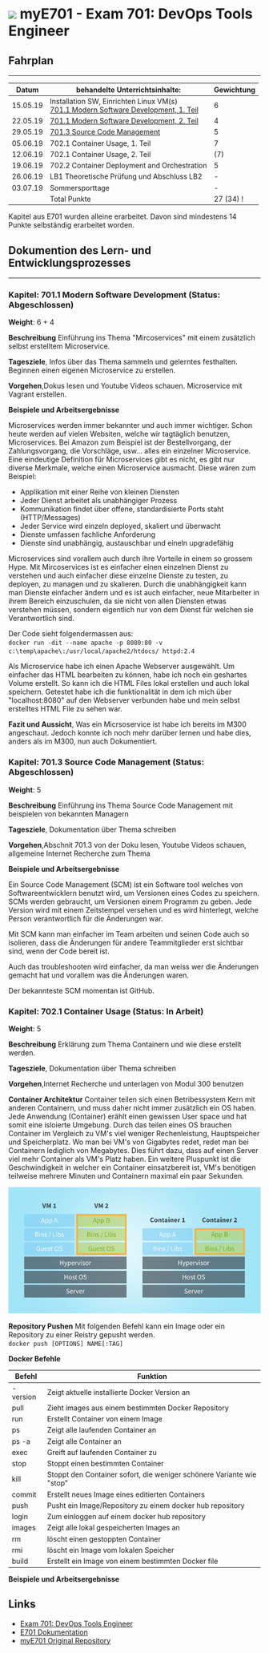 # ![](https://www.lpice.eu/fileadmin/_processed_/csm_LPIC-DevOpsToolsEngineer_43de3c4735.jpg) myE701 - Exam 701: DevOps Tools Engineer 


## Fahrplan
***


| Datum | behandelte Unterrichtsinhalte: | Gewichtung |
| -------- | ------ | -------- |
| 15.05.19 | Installation SW, Einrichten Linux VM(s)<br>[701.1 Modern Software Development, 1. Teil](https://github.com/w901-fr19-mi/E701#7011-modern-software-development) | 6 |
| 22.05.19 | [701.1 Modern Software Development, 2. Teil](https://github.com/w901-fr19-mi/E701#7011-modern-software-development) | 4 |
| 29.05.19 | [701.3 Source Code Management](https://github.com/w901-fr19-mi/E701#7013-source-code-management) | 5 | 
| 05.06.19 | 702.1 Container Usage, 1. Teil | 7 |
| 12.06.19 | 702.1 Container Usage, 2. Teil | (7) |
| 19.06.19 | 702.2 Container Deployment and Orchestration | 5 |
| 26.06.19 | LB1 Theoretische Prüfung und Abschluss LB2 | - |
| 03.07.19 | Sommersporttage | - |
|          | Total Punkte | 27 (34) !

Kapitel aus E701 wurden alleine erarbeitet. Davon sind mindestens 14 Punkte selbständig erarbeitet worden. 

## Dokumention des Lern- und Entwicklungsprozesses
***

### Kapitel: 701.1 Modern Software Development (Status: Abgeschlossen)

**Weight**: 6 + 4

**Beschreibung** Einführung ins Thema "Mircoservices" mit einem zusätzlich selbst erstelltem Microservice.

**Tagesziele**, Infos über das Thema sammeln und gelerntes festhalten. Beginnen einen eigenen Microservice zu erstellen. 

**Vorgehen**,Dokus lesen und Youtube Videos schauen. Microservice mit Vagrant erstellen.

**Beispiele und Arbeitsergebnisse**

Microservices werden immer bekannter und auch immer wichtiger. Schon heute werden auf vielen Websiten, welche wir tagtäglich benutzen, Microservices. Bei Amazon zum Beispiel ist der Bestellvorgang, der Zahlungsvorgang, die Vorschläge, usw... alles ein einzelner Microservice.
Eine eindeutige Definition für Microservices gibt es nicht, es gibt nur diverse Merkmale, welche einen Microservice ausmacht. Diese wären zum Beispiel:
* Applikation mit einer Reihe von kleinen Diensten
* Jeder Dienst arbeitet als unabhängiger Prozess
* Kommunikation findet über offene, standardisierte Ports staht (HTTP/Messages)
* Jeder Service wird einzeln deployed, skaliert und überwacht
* Dienste umfassen fachliche Anforderung
* Dienste sind unabhängig, austauschbar und eineln upgradefähig

Microservices sind vorallem auch durch ihre Vorteile in einem so grossem Hype. Mit Mircoservices  ist es einfacher einen einzelnen Dienst zu verstehen und auch einfacher diese einzelne Dienste zu testen, zu deployen, zu managen und zu skalieren. Durch die unabhängigkeit kann man Dienste einfacher ändern und es ist auch einfacher, neue Mitarbeiter in ihrem Bereich einzuschulen, da sie nicht von allen Diensten etwas verstehen müssen, sondern eigentlich nur von dem Dienst für welchen sie Verantwortlich sind.

Der Code sieht folgendermassen aus:
  <br>`docker run -dit --name apache -p 8080:80 -v c:\temp\apache\:/usr/local/apache2/htdocs/ httpd:2.4`


Als Microservice habe ich einen Apache Webserver ausgewählt. Um einfacher das HTML bearbeiten zu können, habe ich noch ein geshartes Volume erstellt. So kann ich die HTML Files lokal erstellen und auch lokal speichern.
Getestet habe ich die funktionalität in dem ich mich über "localhost:8080" auf den Webserver verbunden habe und mein selbst erstelltes HTML File zu sehen war.


**Fazit und Aussicht**, Was ein Micrsoservice ist habe ich bereits im M300 angeschaut. Jedoch konnte ich noch mehr darüber lernen und habe dies, anders als im M300, nun auch Dokumentiert. 


### Kapitel: 701.3 Source Code Management (Status: Abgeschlossen)

**Weight**: 5

**Beschreibung** Einführung ins Thema Source Code Management mit beispielen von bekannten Managern

**Tagesziele**, Dokumentation über Thema schreiben 

**Vorgehen**,Abschnit 701.3 von der Doku lesen, Youtube Videos schauen, allgemeine Internet Recherche zum Thema

**Beispiele und Arbeitsergebnisse**

Ein Source Code Management (SCM) ist ein Software tool welches von Softwareentwicklern benutzt wird, um Versionen eines Codes zu speichern. SCMs werden gebraucht, um Versionen einem Programm zu geben. Jede Version wird mit einem Zeitstempel versehen und es wird hinterlegt, welche Person verantwortlich für die Änderungen war.

Mit SCM kann man einfacher im Team arbeiten und seinen Code auch so isolieren, dass die Änderungen für andere Teammitglieder erst sichtbar sind, wenn der Code bereit ist.

Auch das troubleshooten wird einfacher, da man weiss wer die Änderungen gemacht hat und vorallem was die Änderungen waren.

Der bekannteste SCM momentan ist GitHub.


### Kapitel: 702.1 Container Usage (Status: In Arbeit)

**Weight**: 5

**Beschreibung** Erklärung zum Thema Containern und wie diese erstellt werden. 

**Tagesziele**, Dokumentation über Thema schreiben 

**Vorgehen**,Internet Recherche und unterlagen von Modul 300 benutzen

**Container Architektur**
Container teilen sich einen Betribessystem Kern mit anderen Containern, und muss daher nicht immer zusätzlich ein OS haben. Jede Anwendung (Container) erählt einen gewissen User space und hat somit eine isloierte Umgebung. 
Durch das teilen eines OS brauchen Container im Vergleich zu VM's viel weniger Rechenleistung, Hauptspeicher und Speicherplatz. Wo man bei VM's von Gigabytes redet, redet man bei Containern lediglich von Megabytes. Dies führt dazu, dass auf einen Server viel mehr Container als VM's Platz haben. Ein weitere Pluspunkt ist die Geschwindigkeit in welcher ein Container einsatzbereit ist, VM's benötigen teilweise mehrere Minuten und Containern maximal ein paar Sekunden.

![alt text](https://github.com/canci87/myE701/blob/master/content-grafiken-vm-container.jpg "VM vs Container")

**Repository Pushen**
Mit folgenden Befehl kann ein Image oder ein Repository zu einer Reistry gepusht werden.
<br>`docker push [OPTIONS] NAME[:TAG]`

**Docker Befehle**

|  Befehl | Funktion | 
| --- | --- |
| -version  | Zeigt aktuelle installierte Docker Version an   |
| pull  | Zieht images aus einem bestimmten Docker Repository  |
| run   | Erstellt Container von einem Image  |
| ps | Zeigt alle laufenden Container an |
| ps -a | Zeigt alle Container an |
| exec | Greift auf laufenden Container zu |
| stop | Stoppt einen bestimmten Container |
| kill | Stoppt den Container sofort, die weniger schönere Variante wie "stop" |
| commit | Erstellt neues Image eines editierten Containers |
| push | Pusht ein Image/Repository zu einem docker hub repository |
| login | Zum einloggen auf einem docker hub repository |
| images | Zeigt alle lokal gespeicherten Images an |
| rm | löscht einen gestoppten Container |
| rmi | löscht ein Image vom lokalen Speicher |
| build | Erstellt ein Image von einem bestimmten Docker file |

**Beispiele und Arbeitsergebnisse**
## Links

* [Exam 701: DevOps Tools Engineer](https://www.lpi.org/our-certifications/exam-701-objectives) 
* [E701 Dokumentation](https://github.com/w901-fr19-mi/E701)
* [myE701 Original Repository](https://github.com/w901-fr19-mi/myE701) 

